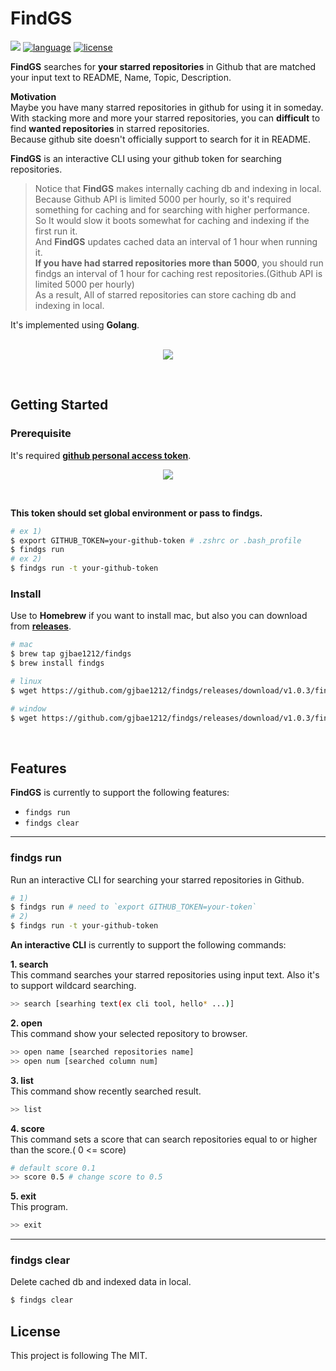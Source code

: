# FindGS

<p align="left">
<a href="https://hits.seeyoufarm.com"/><img src="https://hits.seeyoufarm.com/api/count/incr/badge.svg?url=https%3A%2F%2Fgithub.com%2Fgjbae1212%2Ffindgs"/></a>
<a href="https://img.shields.io/badge/language-golang-blue"><img src="https://img.shields.io/badge/language-golang-blue" alt="language" /></a>
<a href="/LICENSE"><img src="https://img.shields.io/badge/license-MIT-GREEN.svg" alt="license" /></a>
</p>

**FindGS** searches for **your starred repositories** in Github that are matched your input text to README, Name, Topic, Description.

**Motivation**  
Maybe you have many starred repositories in github for using it in someday.   
With stacking more and more your starred repositories, you can **difficult** to find **wanted repositories** in starred repositories.   
Because github site doesn't officially support to search for it in README.          

**FindGS** is an interactive CLI using your github token for searching repositories.
> Notice that **FindGS** makes internally caching db and indexing in local.
> Because Github API is limited 5000 per hourly, so it's required something for caching and for searching with higher performance.  
> So It would slow it boots somewhat for caching and indexing if the first run it.  
> And **FindGS** updates cached data an interval of 1 hour when running it.  
> **If you have had starred repositories more than 5000**, you should run findgs an interval of 1 hour for caching rest repositories.(Github API is limited 5000 per hourly)  
> As a result, All of starred repositories can store caching db and indexing in local.

It's implemented using **Golang**.
<br/> <br/>
<p align="center">
<img src="https://storage.googleapis.com/gjbae1212-asset/findgs/findgs_hello.gif"/>
</p>
<br/>

## Getting Started

### Prerequisite
It's required [**github personal access token**](https://github.com/settings/tokens).
<p align="center">
<img src="https://storage.googleapis.com/gjbae1212-asset/findgs/findgs_token.png"/>
</p>
<br/>

  
**This token should set global environment or pass to **findgs**.**
```bash
# ex 1)
$ export GITHUB_TOKEN=your-github-token # .zshrc or .bash_profile 
$ findgs run 
# ex 2)
$ findgs run -t your-github-token 
```

### Install
Use to **Homebrew** if you want to install mac, but also you can download from [**releases**](https://github.com/gjbae1212/findgs/releases).
```bash
# mac 
$ brew tap gjbae1212/findgs
$ brew install findgs

# linux
$ wget https://github.com/gjbae1212/findgs/releases/download/v1.0.3/findgs_1.0.3_Linux_x86_64.tar.gz

# window
$ wget https://github.com/gjbae1212/findgs/releases/download/v1.0.3/findgs_1.0.3_Windows_x86_64.tar.gz
```
<br/>  

## Features
**FindGS** is currently to support the following features:
- ```findgs run```
- ```findgs clear```

------
### findgs run
Run an interactive CLI for searching your starred repositories in Github.
```bash
# 1)
$ findgs run # need to `export GITHUB_TOKEN=your-token`
# 2)
$ findgs run -t your-github-token 
```
 
**An interactive CLI** is currently to support the following commands: 
 
**1. search**  
This command searches your starred repositories using input text. Also it's to support wildcard searching.  
```bash  
>> search [searhing text(ex cli tool, hello* ...)] 
```  

**2. open**  
This command show your selected repository to browser.  
```bash
>> open name [searched repositories name]
>> open num [searched column num]
```

**3. list**  
This command show recently searched result.
```bash
>> list
```

**4. score**  
This command sets a score that can search repositories equal to or higher than the score.( 0 <= score)
```bash
# default score 0.1
>> score 0.5 # change score to 0.5 
```

**5. exit**  
This  program.
```bash
>> exit 
```    
------

### findgs clear
Delete cached db and indexed data in local.
```bash
$ findgs clear
```

## License
This project is following The MIT.

